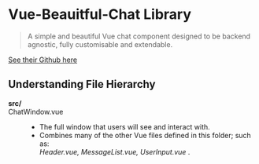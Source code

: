 # Vue-Beauitful-Chat Library
> A simple and beautiful Vue chat component designed to be backend agnostic, fully customisable and extendable.

[See their Github here](https://github.com/mattmezza/vue-beautiful-chat)

## Understanding File Hierarchy
<dl>
    <dt><strong>src/</strong></dt>
    <dt>ChatWindow.vue</dt>
    <dd>
        <ul>
            <li>
                The full window that users will see and interact with.
            </li>
            <li>
                Combines many of the other Vue files defined in this folder; such as: <br>
                <emsp>
                <em>
                    Header.vue, 
                    MessageList.vue,
                    UserInput.vue
                </em>.
            </li>
        </ul>
    </dd>
</dl>